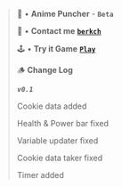 > 💓 • **Anime Puncher** - __**`Beta`**__
> 
> 👤 • **Contact me** [__**`berkch`**__](https://discord.com/users/640619062338125886/)
> 
> 🕹️ • **Try it Game** [__**`Play`**__](https://qberkdc.github.io/anime/)
>
> 🪵 **Change Log**
>
> 
> **_`v0.1`_**
> 
> Cookie data added
> 
> Health & Power bar fixed
> 
> Variable updater fixed
> 
> Cookie data taker fixed
> 
> Timer added
